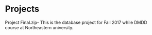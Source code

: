 # Projects

Project Final.zip- This is the database project for Fall 2017 while DMDD course at Northeastern university.
